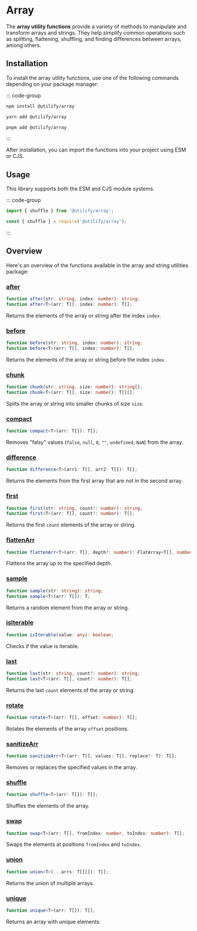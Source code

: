# Array <Badge type="tip" text="2.0.0" />

The **array utility functions** provide a variety of methods to manipulate and transform arrays and strings. They help simplify common operations such as splitting, flattening, shuffling, and finding differences between arrays, among others.

## Installation

To install the array utility functions, use one of the following commands depending on your package manager:

::: code-group

```bash
npm install @utilify/array
```

```bash
yarn add @utilify/array
```

```bash
pnpm add @utilify/array
```

:::

After installation, you can import the functions into your project using ESM or CJS.

## Usage

This library supports both the ESM and CJS module systems.

::: code-group

```typescript
import { shuffle } from '@utilify/array';
```

```javascript
const { shuffle } = require('@utilify/array');
``` 

:::

## Overview

Here's an overview of the functions available in the array and string utilities package:

### [after](./after)

```typescript
function after(str: string, index: number): string;
function after<T>(arr: T[], index: number): T[];
```

Returns the elements of the array or string after the index `index`.

### [before](./before)

```typescript
function before(str: string, index: number): string;
function before<T>(arr: T[], index: number): T[];
```

Returns the elements of the array or string before the index `index`.

### [chunk](./chunk)

```typescript
function chunk(str: string, size: number): string[];
function chunk<T>(arr: T[], size: number): T[][];
```

Splits the array or string into smaller chunks of size `size`.

### [compact](./compact)

```typescript
function compact<T>(arr: T[]): T[];
```

Removes "falsy" values (`false`, `null`, `0`, `""`, `undefined`, `NaN`) from the array.

### [difference](./difference)

```typescript
function difference<T>(arr1: T[], arr2: T[]): T[];
```

Returns the elements from the first array that are not in the second array.

### [first](./first)

```typescript
function first(str: string, count?: number): string;
function first<T>(arr: T[], count?: number): T[];
```

Returns the first `count` elements of the array or string.

### [flattenArr](./flattenArr)

```typescript
function flattenArr<T>(arr: T[], depth?: number): FlatArray<T[], number>[];
```

Flattens the array up to the specified depth.

### [sample](./sample)

```typescript
function sample(str: string): string;
function sample<T>(arr: T[]): T;
```

Returns a random element from the array or string.

### [isIterable](./isIterable)

```typescript
function isIterable(value: any): boolean;
```

Checks if the value is iterable.

### [last](./last)

```typescript
function last(str: string, count?: number): string;
function last<T>(arr: T[], count?: number): T[];
```

Returns the last `count` elements of the array or string.

### [rotate](./rotate)

```typescript
function rotate<T>(arr: T[], offset: number): T[];
```

Rotates the elements of the array `offset` positions.

### [sanitizeArr](./sanitizeArr)

```typescript
function sanitizeArr<T>(arr: T[], values: T[], replace?: T): T[];
```

Removes or replaces the specified values in the array.

### [shuffle](./shuffle)

```typescript
function shuffle<T>(arr: T[]): T[];
```

Shuffles the elements of the array.

### [swap](./swap)

```typescript
function swap<T>(arr: T[], fromIndex: number, toIndex: number): T[];
```

Swaps the elements at positions `fromIndex` and `toIndex`.

### [union](./union)

```typescript
function union<T>(...arrs: T[][]): T[];
```

Returns the union of multiple arrays.

### [unique](./unique)

```typescript
function unique<T>(arr: T[]): T[];
```

Returns an array with unique elements.